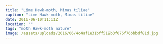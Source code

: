 ```yaml
---
title: "Lime Hawk-moth, Mimas tiliae"
caption: "Lime Hawk-moth, Mimas tiliae"
date: 2016-06-10T11:11Z
location: ""
tags: "moth Hawk-moth nature"
image: /assets/uploads/2016/06/4c4af1e31bff519b3f076f76bbbdf81d.jpg
---
```

